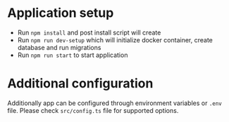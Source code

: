# Application setup
* Run `npm install` and post install script will create
* Run `npm run dev-setup` which will initialize docker container, create database and run migrations
* Run `npm run start` to start application

# Additional configuration
Additionally app can be configured through environment variables or `.env` file. 
Please check `src/config.ts` file for supported options.

